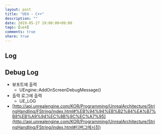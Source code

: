 ```yaml
---
layout: post
title: "UE4 - C++"
description: ""
date: 2019-05-27 19:00:00+09:00
tags: [ue4]
comments: true
share: true
---
```


## Log

## Debug Log

- 뷰포트에 출력
  - UEngine::AddOnScreenDebugMessage()
- 출력 로그에 출력
  - UE_LOG
- [http://api.unrealengine.com/KOR/Programming/UnrealArchitecture/StringHandling/FString/index.html#%EB%94%94%EB%B2%84%EA%B7%B8%EB%A9%94%EC%8B%9C%EC%A7%95](http://api.unrealengine.com/KOR/Programming/UnrealArchitecture/StringHandling/FString/index.html#디버그메시징)



